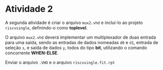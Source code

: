 # Atividade 2

A segunda atividade é criar o arquivo `mux2.vhd` e incluí-lo ao projeto `riscvsingle`, definindo-o como **toplevel**.

O arquivo `mux2.vhd` deverá implementar um multiplexador de duas entrada para uma saída, sendo as entradas de dados nomeadas `d0` e `d1`, entrada de seleção `s`, e saída de dados `y`, todos do tipo **bit**, utilizando o comando concorrente **WHEN-ELSE**.

Enviar o arquivo `.VHD` e o arquivo `riscvsingle.fit.rpt`